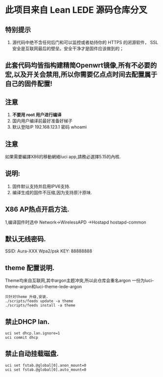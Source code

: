 # 此项目来自 Lean LEDE 源码仓库分叉


## 特别提示

1. 源代码中绝不含任何后门和可以监控或者劫持你的 HTTPS 的闭源软件， SSL 安全是互联网最后的壁垒。安全干净才是固件应该做到的；

## 此套代码均皆指构建精简Openwrt镜像,所有不必要的宏,以及开关会禁用,所以你需要亿点点时间去配置属于自己的固件配置!

## 注意

1. **不要用 root 用户进行编译**
2. 国内用户编译前最好准备好梯子
3. 默认登陆IP 192.168.123.1 密码 whoami

## 注意
如果需要編譯X86的移動網絡luci app,請務必選擇5.15的內核.

## 说明:
1. 固件默认支持并启用IPV6支持.
2. 编译生成的固件不压缩,因为支持原汁原味.

## X86 AP热点开启方法.
1,编译固件时选中 Network->WirelessAPD ->Hostapd
hostapd-common

## 默认无线密码.
SSID:  Aura-XXX
Wpa2/psk
KEY: 88888888


## theme 配置说明.
Theme均来自互联网,其中argon主题冲突,所以此仓库会重名argon
一份为luci-theme-argon和luci-theme-lede-argon
```
只针对theme 升级,安装.
./scripts/feeds update -a theme
./scripts/feeds install -a theme
```


## 禁止DHCP lan.
```
uci set dhcp.lan.ignore=1
uci commit dhcp
```


## 禁止自动挂载磁盘.
```
uci set fstab.@global[0].anon_mount=0
uci set fstab.@global[0].auto_mount=0
```

